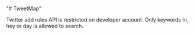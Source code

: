 "# TweetMap" 
<p> Twitter add rules API is restricted on developer account.
Only keywords hi, hey or day is allowed to search.</p>
